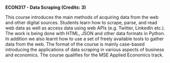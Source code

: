 **ECON317 - Data Scraping (Credits: 3)** 

This course introduces the main methods of acquiring data from the web and other digital sources. Students learn how to scrape, parse, and read web data as well as access data using web APIs (e.g. Twitter, LinkedIn etc.). The work is being done with HTML, JSON and other data formats in Python. In addition we also learnt how to use a set of freely available tools to gather data from the web. The format of the course is mainly case-based introducing the applications of data scraping in various aspects of business and economics. The course qualifies for the MSE Applied Economics track.
